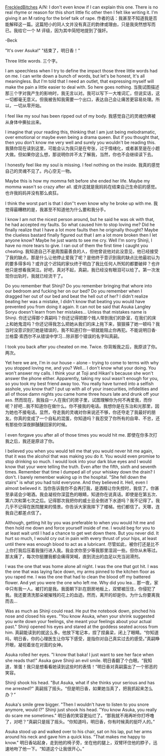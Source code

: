 [FreckledBitches](https://m.fanfiction.net/u/1740538/)
A/N: I don't even know if I can explain this one. There is no real rhyme or reason for this short little fic other then I felt like writing it. I'm giving it an M rating for the brief talk of rape.
作者的话：我甚至不知道我是否能解释这一篇。这篇短小的同人文并没有真正的韵律或理由，只是我突然想写而已。我给它一个 M 评级，因为其中简短地提到了强奸。

-Beck

"It's over Asuka!" "结束了，明日香！"

Three little words. 三个字。

I am speechless when I try to define the impact those three little words had on me. I can write down a bunch of words, but let's be honest, It's all meaningless. But I'm told that I need an outlet, that expressing myself will make the pain a little easier to deal with. So here goes nothing.
当我试图描述那三个字对我产生的影响时，我无言以对。我可以写下一大堆词汇，但说实话，这一切都毫无意义。但我被告知我需要一个出口，表达自己会让痛苦更容易处理。所以，一切从零开始。

I feel like my soul has been ripped out of my body.
我感觉自己的灵魂仿佛被从身体中撕扯出来。

I imagine that your reading this, thinking that I am just being melodramatic, over emotional or maybe even being a drama queen. But if you thought that, then you don't know me very well and surely you wouldn't be reading this.
我猜你现在读到这里，可能会认为我只是在夸张，过于情绪化，或者甚至是在小题大做。但如果你这么想，那说明你并不太了解我，当然，你也不会继续读下去。

I honestly feel like my soul is missing. I feel nothing on the inside.
我真的感觉自己的灵魂不见了。内心空无一物。

Maybe this is how my momma felt before she ended her life. Maybe my momma wasn't so crazy after all.
或许这就是我妈妈在结束自己生命前的感觉。也许我妈妈并没有那么疯狂。

I think the worst part is that I don''t even know why he broke up with me.
我觉得最糟糕的是，我甚至不知道他为什么要和我分手。

I know I am not the nicest person around, but he said he was ok with that, he had accepted my faults. So what caused him to stop loving me? Did he finally realize that I have a lot more faults then he originally thought? Maybe the clueless bastard finally figured out that I am a lot more broken then I let anyone know? Maybe he just wants to see me cry. Well I'm sorry Shinji, I have no more tears to give. I ran out of them the first time I caught you cheating.
我知道自己不是周围最善良的人，但他曾说他对此没意见，他已经接受了我的缺点。那是什么让他停止爱我了呢？是他终于意识到我的缺点比他最初认为的要多得多吗？或许这个迟钝的家伙终于明白了我比任何人所知的都要破碎？也许他只是想看我哭泣。好吧，真对不起，真嗣，我已经没有眼泪可以给了。第一次发现你出轨时，我就已经流干了。

Do you remember that Shinji? Do you remember bringing that whore into our bedroom and fucking her on our bed? Do you remember when I dragged her out of our bed and beat the hell out of her? I didn't realize beating her was a mistake, I didn't know that beating you would have prevented you from doing it again. It can not be said that Asuka Langley Soryu doesn't learn from her mistakes... Unless that mistakes name is Shinji.
你还记得那个真嗣吗？你还记得把那个贱人带到我们的卧室，在我们的床上和她鬼混吗？你还记得我怎么把她从我们的床上拖下来，狠狠揍了她一顿吗？我当时没意识到打她是错误的，我不知道打你一顿就能阻止你再犯。不能说明日香·兰格雷·索西尔不从错误中学习...除非那个错误的名字叫真嗣。

I took you back after you cheated on me. Twice.
你背叛我之后，我原谅了你。两次。

Yet here we are, I'm in our house – alone – trying to come to terms with why you stopped loving me, and you? Well... I don't know what your doing. You won't answer my calls. I think your at Toji and Hikari's because she won't answer the phone either. Apparently, taking my soul wasn't enough for you, so you took my best friend away too. You really have turned into a selfish asshole, you know that? I put up with all of your insecurities, infidelities and all of those damn nights you came home three hours late and drunk off your ass.
然而现在，我独自一人在我们的房子里，试图理解你为何不再爱我，而你呢？好吧...我不知道你在做什么。你不接我的电话。我想你是在东治和光那里，因为她也不接电话。显然，夺走我的灵魂对你来说还不够，你还夺走了我最好的朋友。你真的变成了一个自私的混蛋，你知道吗？我忍受了你所有的自卑、不忠，还有那些你深夜醉醺醺回家的时候。

I even forgave you after all of those times you would hit me.
即使在你多次打我之后，我还是原谅了你。

I believed you when you would tell me that you would never hit me again, that it was the alcohol that was making you do it. You would even promise to stop drinking so much. I would look into your dark blue eyes and I would know that your were telling the truth. Even after the fifth, sixth and seventh times. Remember that time I dumped all of your whiskey down the drain? I don't. I barely remember waking up in the hospital. "She fell down the stairs" is what you had told everyone. And they believed it. Hell, even I almost believed it.
当你告诉我你不会再打我，是酒精让你失控时，我信了。你甚至承诺会少喝酒。我会凝视你深蓝色的眼睛，知道你在说真话。即使是在第五次、第六次和第七次之后。记得那次我把你的威士忌全倒进下水道吗？我不记得了。我几乎不记得在医院醒来的情景。你告诉大家我摔下了楼梯。他们都信了。天哪，连我自己都差点信了。

Although, getting hit by you was preferable to when you would hit me and then hold me down and force yourself inside of me. I would beg for you to at least wait until I had a chance to get wet down there. But you never did. It hurt so much, I would cry out in pain with every thrust of your hips, at least until there was enough blood to act as a lubricant.
尽管如此，被你打还是比不上你打我后压着我强行进入我。我会求你至少等我那里湿润一些。但你从未等过。那太痛了，每次你挺腰我都会痛得哭喊，直到流出的血足以充当润滑剂。

I was the one that was home alone all night. I was the one that got hit. I was the one that was laying face down, my arms pinned to the kitchen floor as you raped me. I was the one that had to clean the blood off my battered flower. And yet you were the one who left me. Why did you lea...
那一夜，家中只有我一人。被打的是我。我面朝下趴在厨房地板上，双臂被压住，你侵犯了我。我还要清洗那朵被摧残的花上的血迹。然而，离开的却是你。为什么你要离我而去...

Was as much as Shinji could read. He put the notebook down, pinched his nose and closed his eyes. "You know Asuka, when your shrink suggested you write down your feelings, she meant your feelings about your actual past." Shinji opened his eyes and stared at the goddess seated across from him.
真嗣能读到的就这么多。他放下笔记本，捏了捏鼻梁，闭上了眼睛。“你知道吗，明日香，你的心理医生让你写下感受，是指你对自己真实过去的感受。”真嗣睁开眼，凝视着坐在对面的女神。

Asuka rolled her eyes. "I know that baka! I just want to see her face when she reads that!" Asuka gave Shinji an evil smile.
明日香翻了个白眼。“我知道，笨蛋！我只是想看看她读到这些时的表情！”明日香对真嗣露出了一个邪恶的笑容。

Shinji shook his head. "But Asuka, what if she thinks your serious and has me arrested?"
真嗣摇了摇头。“但是明日香，如果她当真了，把我抓起来怎么办？”

Asuka's smile grew bigger. "Then I wouldn't have to listen to you snore anymore, would I?" Shinji just shook his head. "You know Asuka, you really do scare me sometimes."
明日香的笑容更灿烂了。“那我就不用再听你打呼噜了，对吧？”真嗣只是摇了摇头。“你知道吗，明日香，你有时候真的挺吓人的。”

Asuka stood up and walked over to his chair, sat on his lap, put her arms around his neck and gave him a quick kiss. "That makes me happy to know."
明日香站起身，走到他的椅子旁，坐在他的腿上，双臂环住他的脖子，迅速地吻了他一下。“知道这个让我很开心。”